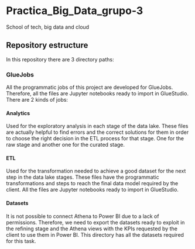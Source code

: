 # Practica_Big_Data_grupo-3
School of tech, big data and cloud

## Repository estructure

In this repository there are 3 directory paths:

### GlueJobs
All the programmatic jobs of this project are developed for GlueJobs. Therefore, all the files are Jupyter notebooks ready to import in GlueStudio. There are 2 kinds of jobs:

  #### Analytics
   Used for the exploratory analysis in each stage of the data lake. These files are actually helpful to find errors and the correct solutions for them in order to          choose the right decision in the ETL process for that stage. One for the raw stage and another one for the curated stage.
  #### ETL
   Used for the transformation needed to achieve a good dataset for the next step in the data lake stages. These files have the programmatic transformations and steps to    reach the final data model required by the client. All the files are Jupyter notebooks ready to import in GlueStudio.
  #### Datasets
   It is not possible to connect Athena to Power BI due to a lack of permissions. Therefore, we need to export the datasets ready to exploit in the refining stage and      the Athena views with the KPIs requested by the client to use them in Power BI. This directory has all the datasets required for this task.
